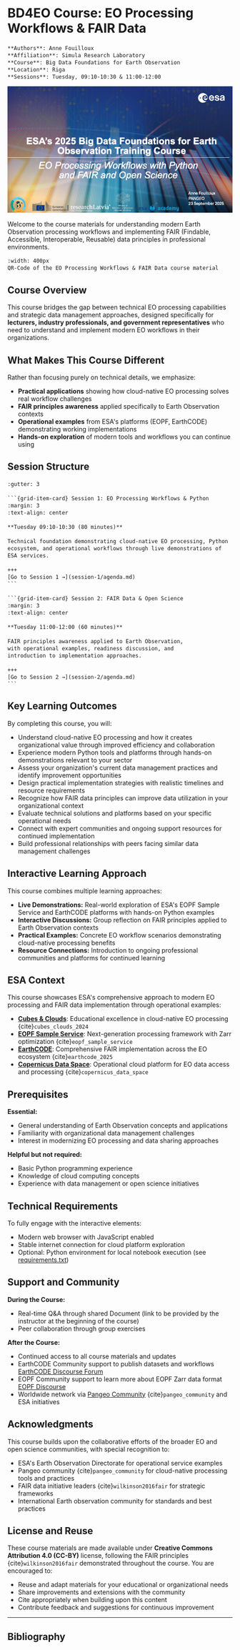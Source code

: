 # BD4EO Course: EO Processing Workflows & FAIR Data


```{margin}
**Authors**: Anne Fouilloux  
**Affiliation**: Simula Research Laboratory  
**Course**: Big Data Foundations for Earth Observation  
**Location**: Riga  
**Sessions**: Tuesday, 09:10-10:30 & 11:00-12:00
```
![EO Processing Workflows & FAIR Data](images/main-image.png)

Welcome to the course materials for understanding modern Earth Observation processing workflows and implementing FAIR (Findable, Accessible, Interoperable, Reusable) data principles in professional environments.

```{figure} images/main-QRcode.png
:width: 400px
QR-Code of the EO Processing Workflows & FAIR Data course material
```

## Course Overview

This course bridges the gap between technical EO processing capabilities and strategic data management approaches, designed specifically for **lecturers, industry professionals, and government representatives** who need to understand and implement modern EO workflows in their organizations.

## What Makes This Course Different

Rather than focusing purely on technical details, we emphasize:

* **Practical applications** showing how cloud-native EO processing solves real workflow challenges
* **FAIR principles awareness** applied specifically to Earth Observation contexts  
* **Operational examples** from ESA's platforms (EOPF, EarthCODE) demonstrating working implementations
* **Hands-on exploration** of modern tools and workflows you can continue using

## Session Structure

````{grid} 1 1 2 2
:gutter: 3

```{grid-item-card} Session 1: EO Processing Workflows & Python
:margin: 3
:text-align: center

**Tuesday 09:10-10:30 (80 minutes)**

Technical foundation demonstrating cloud-native EO processing, Python ecosystem, and operational workflows through live demonstrations of ESA services.

+++
[Go to Session 1 →](session-1/agenda.md)
```

```{grid-item-card} Session 2: FAIR Data & Open Science  
:margin: 3
:text-align: center

**Tuesday 11:00-12:00 (60 minutes)**

FAIR principles awareness applied to Earth Observation, 
with operational examples, readiness discussion, and 
introduction to implementation approaches.

+++
[Go to Session 2 →](session-2/agenda.md)
```
````
## Key Learning Outcomes

By completing this course, you will:
- Understand cloud-native EO processing and how it creates organizational value through improved efficiency and collaboration
- Experience modern Python tools and platforms through hands-on demonstrations relevant to your sector
- Assess your organization's current data management practices and identify improvement opportunities
- Design practical implementation strategies with realistic timelines and resource requirements
- Recognize how FAIR data principles can improve data utilization in your organizational context
- Evaluate technical solutions and platforms based on your specific operational needs
- Connect with expert communities and ongoing support resources for continued implementation
- Build professional relationships with peers facing similar data management challenges

## Interactive Learning Approach

This course combines multiple learning approaches:

- **Live Demonstrations:** Real-world exploration of ESA's EOPF Sample Service and EarthCODE platforms with hands-on Python examples
- **Interactive Discussions:** Group reflection on FAIR principles applied to Earth Observation contexts
- **Practical Examples:** Concrete EO workflow scenarios demonstrating cloud-native processing benefits
- **Resource Connections:** Introduction to ongoing professional communities and platforms for continued learning

## ESA Context

This course showcases ESA's comprehensive approach to modern EO processing and FAIR data implementation through operational examples:

- **[Cubes & Clouds](https://eo-college.org/courses/cubes-and-clouds)**: Educational excellence in cloud-native EO processing {cite}`cubes_clouds_2024`
- **[EOPF Sample Service](https://zarr.eopf.copernicus.eu/)**: Next-generation processing framework with Zarr optimization {cite}`eopf_sample_service`
- **[EarthCODE](https://earthcode.esa.int)**: Comprehensive FAIR implementation across the EO ecosystem {cite}`earthcode_2025`
- **[Copernicus Data Space](https://dataspace.copernicus.eu/)**: Operational cloud platform for EO data access and processing {cite}`copernicus_data_space`

## Prerequisites

**Essential:**
- General understanding of Earth Observation concepts and applications
- Familiarity with organizational data management challenges
- Interest in modernizing EO processing and data sharing approaches

**Helpful but not required:**
- Basic Python programming experience
- Knowledge of cloud computing concepts
- Experience with data management or open science initiatives

## Technical Requirements

To fully engage with the interactive elements:
- Modern web browser with JavaScript enabled
- Stable internet connection for cloud platform exploration
- Optional: Python environment for local notebook execution (see [requirements.txt](https://github.com/your-repo/bd4eo-course/blob/main/requirements.txt))

## Support and Community

**During the Course:**
- Real-time Q&A through shared Document (link to be provided by the instructor at the beginning of the course)
- Peer collaboration through group exercises

**After the Course:**
- Continued access to all course materials and updates
- EarthCODE Community support to publish datasets and workflows [EarthCODE Discourse Forum](https://discourse-earthcode.eox.at/)
- EOPF Community support to learn more about EOPF Zarr data format [EOPF Discourse](https://discourse.eopf.copernicus.eu)
- Worldwide network via [Pangeo Community](https://pangeo.io/) {cite}`pangeo_community` and ESA initiatives

## Acknowledgments

This course builds upon the collaborative efforts of the broader EO and open science communities, with special recognition to:
- ESA's Earth Observation Directorate for operational service examples
- Pangeo community {cite}`pangeo_community` for cloud-native processing tools and practices
- FAIR data initiative leaders {cite}`wilkinson2016fair` for strategic frameworks
- International Earth observation community for standards and best practices

## License and Reuse

These course materials are made available under **Creative Commons Attribution 4.0 (CC-BY)** license, following the FAIR principles {cite}`wilkinson2016fair` demonstrated throughout the course. You are encouraged to:
- Reuse and adapt materials for your educational or organizational needs
- Share improvements and extensions with the community
- Cite appropriately when building upon this content
- Contribute feedback and suggestions for continuous improvement

---

## Bibliography

```{bibliography}
```
